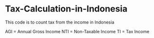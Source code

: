 # Tax-Calculation-in-Indonesia
This code is to count tax from the income in Indonesia

AGI = Annual Gross Income
NTI = Non-Taxable Income
TI = Tax Income
